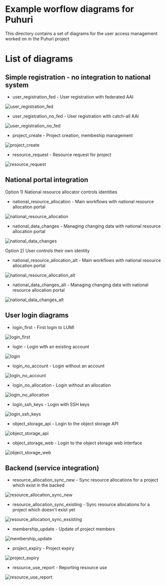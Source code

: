 # Example worflow diagrams for Puhuri

This directory contains a set of diagrams for the user access management worked on in the Puhuri project

# List of diagrams

## Simple registration - no integration to national system

 * user_registration_fed - User registration with federated AAI

![user_registration_fed](https://raw.githubusercontent.com/khappone/puhuri-ideas/master/diagrams/user_registration_fed.png)

 * user_registration_no_fed - User registration with catch-all AAI

![user_registration_no_fed](https://raw.githubusercontent.com/khappone/puhuri-ideas/master/diagrams/user_registration_no_fed.png)

 * project_create - Project creation, membeship management

![project_create](https://raw.githubusercontent.com/khappone/puhuri-ideas/master/diagrams/project_create.png)

 * resource_request - Resource request for project

![resource_request](https://raw.githubusercontent.com/khappone/puhuri-ideas/master/diagrams/resource_request.png)


## National portal integration

Option 1) National resource allocator controls identities

 * national_resource_allocation - Main workflows with national resource allocation portal

![national_resource_allocation](https://raw.githubusercontent.com/khappone/puhuri-ideas/master/diagrams/national_resource_allocation.png)

 * national_data_changes - Managing changing data with national resource allocation portal

![national_data_changes](https://raw.githubusercontent.com/khappone/puhuri-ideas/master/diagrams/national_data_changes.png)


Option 2) User controls their own identity
 
 * national_resource_allocation_alt - Main workflows with national resource allocation portal

![national_resource_allocation_alt](https://raw.githubusercontent.com/khappone/puhuri-ideas/master/diagrams/national_resource_allocation_alt.png)

* national_data_changes_alt - Managing changing data with national resource allocation portal

![national_data_changes_alt](https://raw.githubusercontent.com/khappone/puhuri-ideas/master/diagrams/national_data_changes_alt.png)


## User login diagrams

 * login_first - First login to LUMI

![login_first](https://raw.githubusercontent.com/khappone/puhuri-ideas/master/diagrams/login_first.png)

 * login - Login with an existing account

![login](https://raw.githubusercontent.com/khappone/puhuri-ideas/master/diagrams/login.png)

 * login_no_account - Login without an account

![login_no_account](https://raw.githubusercontent.com/khappone/puhuri-ideas/master/diagrams/login_no_account.png)

 * login_no_allocation - Login without an allocation

![login_no_allocation](https://raw.githubusercontent.com/khappone/puhuri-ideas/master/diagrams/login_no_allocation.png)

 * login_ssh_keys - Login with SSH keys

![login_ssh_keys](https://raw.githubusercontent.com/khappone/puhuri-ideas/master/diagrams/login_ssh_keys.png)

* object_storage_api - Login to the object storage API

![object_storage_api](https://raw.githubusercontent.com/khappone/puhuri-ideas/master/diagrams/object_storage_api.png)

* object_storage_web - Login to the object storage web interface

![object_storage_web](https://raw.githubusercontent.com/khappone/puhuri-ideas/master/diagrams/object_storage_web.png)

## Backend (service integration)
 * resource_allocation_sync_new - Sync resource allocations for a project which exist in the backed

![resource_allocation_sync_new](https://raw.githubusercontent.com/khappone/puhuri-ideas/master/diagrams/resource_allocation_sync_new.png)

 * resource_allocation_sync_existing - Sync resource allocations for a project which doesn't exist yet

![resource_allocation_sync_exsisting](https://raw.githubusercontent.com/khappone/puhuri-ideas/master/diagrams/resource_allocation_sync_exsisting.png)

 * membership_update - Update of project members

![membership_update](https://raw.githubusercontent.com/khappone/puhuri-ideas/master/diagrams/membership_update.png)

 * project_expiry - Project expiry

![project_expiry](https://raw.githubusercontent.com/khappone/puhuri-ideas/master/diagrams/project_expiry.png)

 * resource_use_report - Reporting resource use

![resource_use_report](https://raw.githubusercontent.com/khappone/puhuri-ideas/master/diagrams/resource_use_report.png)

